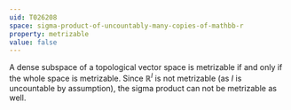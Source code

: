 ```yaml
---
uid: T026208
space: sigma-product-of-uncountably-many-copies-of-mathbb-r
property: metrizable
value: false
---
```

A dense subspace of a topological vector space is metrizable if and only if the whole space is metrizable.
Since $\mathbb R^I$ is not metrizable (as $I$ is uncountable by assumption), the sigma product can not be metrizable as well.

